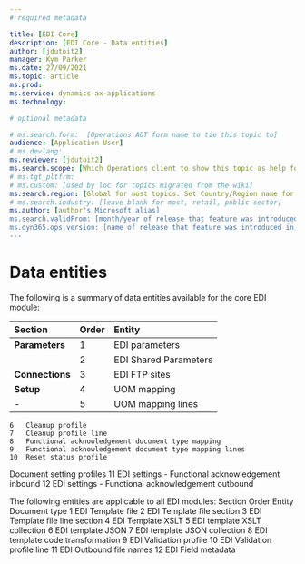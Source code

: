 ```yaml
---
# required metadata

title: [EDI Core]
description: [EDI Core - Data entities]
author: [jdutoit2]
manager: Kym Parker
ms.date: 27/09/2021
ms.topic: article
ms.prod: 
ms.service: dynamics-ax-applications
ms.technology: 

# optional metadata

# ms.search.form:  [Operations AOT form name to tie this topic to]
audience: [Application User]
# ms.devlang: 
ms.reviewer: [jdutoit2]
ms.search.scope: [Which Operations client to show this topic as help for, to be set by content strategist, see list here: https://microsoft.sharepoint.com/teams/DynDoc/_layouts/15/WopiFrame.aspx?sourcedoc={23419e1c-eb64-42e9-aa9b-79875b428718}&action=edit&wd=target%28Core%20Dynamics%20AX%20CP%20requirements%2Eone%7C4CC185C0%2DEFAA%2D42CD%2D94B9%2D8F2A45E7F61A%2FVersions%20list%20for%20docs%20topics%7CC14BE630%2D5151%2D49D6%2D8305%2D554B5084593C%2F%29]
# ms.tgt_pltfrm: 
# ms.custom: [used by loc for topics migrated from the wiki]
ms.search.region: [Global for most topics. Set Country/Region name for localizations]
# ms.search.industry: [leave blank for most, retail, public sector]
ms.author: [author's Microsoft alias]
ms.search.validFrom: [month/year of release that feature was introduced in, in format yyyy-mm-dd]
ms.dyn365.ops.version: [name of release that feature was introduced in, see list here: https://microsoft.sharepoint.com/teams/DynDoc/_layouts/15/WopiFrame.aspx?sourcedoc={23419e1c-eb64-42e9-aa9b-79875b428718}&action=edit&wd=target%28Core%20Dynamics%20AX%20CP%20requirements%2Eone%7C4CC185C0%2DEFAA%2D42CD%2D94B9%2D8F2A45E7F61A%2FVersions%20list%20for%20docs%20topics%7CC14BE630%2D5151%2D49D6%2D8305%2D554B5084593C%2F%29]
---
```


# Data entities

The following is a summary of data entities available for the core EDI module:

**Section** 	                    | **Order**         | **Entity**
:-------------------------------- |:------------------|:------------------------------------
**Parameters**                    |	1                 |	EDI parameters
<br>                              |	2                 |	EDI Shared Parameters
**Connections**                   | 3	                | EDI FTP sites
**Setup**                         |	4	                | UOM mapping
-                                 |	5                 |	UOM mapping lines
	6	Cleanup profile
	7	Cleanup profile line
	8	Functional acknowledgement document type mapping
	9	Functional acknowledgement document type mapping lines
	10	Reset status profile
Document setting profiles	11	EDI settings - Functional acknowledgement inbound
	12	EDI settings - Functional acknowledgement outbound

The following entities are applicable to all EDI modules:
Section	Order	Entity
Document type	1	EDI Template file
	2	EDI Template file section
	3	EDI Template file line section
	4	EDI Template XSLT
	5	EDI template XSLT collection
	6	EDI template JSON
	7	EDI template JSON collection
	8	EDI template code transformation
	9	EDI Validation profile
	10	EDI Validation profile line
	11	EDI Outbound file names
	12	EDI Field metadata

